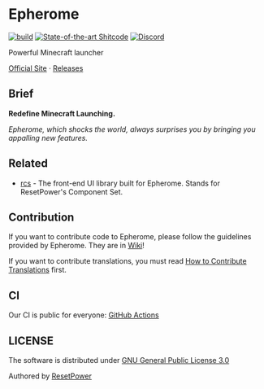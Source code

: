 # Epherome

[![build](https://github.com/ResetPower/Epherome/actions/workflows/build.yml/badge.svg)](https://github.com/ResetPower/Epherome/actions/workflows/build.yml)
[![State-of-the-art Shitcode](https://img.shields.io/static/v1?label=State-of-the-art&message=Shitcode&color=7B5804)](https://github.com/trekhleb/state-of-the-art-shitcode)
[![Discord](https://img.shields.io/discord/941245225588908044.svg?label=&logo=discord&logoColor=ffffff&color=7389D8&labelColor=6A7EC2)](https://discord.gg/ptPt44NPyR)

Powerful Minecraft launcher

[Official Site](https://epherome.com) · [Releases](https://github.com/ResetPower/Epherome/releases)

## Brief

**Redefine Minecraft Launching.**

_Epherome, which shocks the world, always surprises you by bringing you appalling new features._

## Related

- [rcs](https://github.com/ResetPower/rcs) - The front-end UI library built for Epherome. Stands for ResetPower's Component Set.

## Contribution

If you want to contribute code to Epherome, please follow the guidelines provided by Epherome.
They are in [Wiki](https://github.com/ResetPower/Epherome/wiki)!

If you want to contribute translations, you must read [How to Contribute Translations](https://github.com/ResetPower/Epherome/wiki/How-to-Contribute-Translations) first.

## CI

Our CI is public for everyone: [GitHub Actions](https://github.com/ResetPower/Epherome/actions)

## LICENSE

The software is distributed under [GNU General Public License 3.0](LICENSE)

Authored by [ResetPower](https://github.com/ResetPower)
